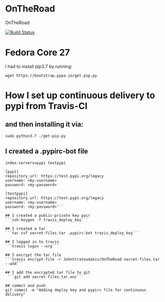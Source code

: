 # OnTheRoad
OnTheRoad

[![Build Status](https://travis-ci.org/JohnStratoudakis/OnTheRoad.svg?branch=master)](https://travis-ci.org/JohnStratoudakis/OnTheRoad)

# Fedora Core 27
I had to install pip3.7 by running:

```wget https://bootstrap.pypa.io/get-pip.py```

# How I set up continuous delivery to pypi from Travis-CI

## and then installing it via:

```sudo python3.7 ./get-pip.py```

## I created a .pypirc-bot file
```[distutils]
index-servers=pypi testpypi

[pypi]
repository_url: https://test.pypi.org/legacy
username: <my-username>
password: <my-password>

[testpypi]
repository_url: https://test.pypi.org/legacy
username: <my-username>
password: <my-password>```

## I created a public-private key pair
```ssh-keygen -f travis_deploy_key```

## I created a tar
```tar cvf secret-files.tar .pypirc-bot travis_deploy_key```

## I logged in to travis
```travis login --org```

## I encrypt the tar file
```travis encrypt-file -r JohnStratoudakis/OnTheRoad secret-files.tar --add```

## I add the encrypted tar file to git
 ```git add secret-files.tar.enc```

## commit and push
git commit -m "Adding deploy key and pypirc file for continuous delivery"
